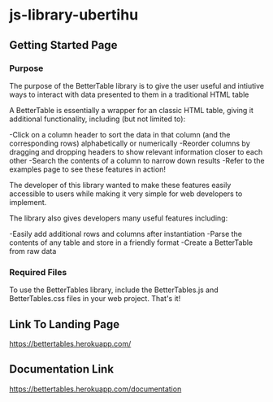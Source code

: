 # js-library-ubertihu

## Getting Started Page ##
### Purpose ###
The purpose of the BetterTable library is to give the user useful and intiutive ways to interact with data presented to them in a traditional HTML table

A BetterTable is essentially a wrapper for an classic HTML table, giving it additional functionality, including (but not limited to):

-Click on a column header to sort the data in that column (and the corresponding rows) alphabetically or numerically
-Reorder columns by dragging and dropping headers to show relevant information closer to each other
-Search the contents of a column to narrow down results
-Refer to the examples page to see these features in action!

The developer of this library wanted to make these features easily accessible to users while making it very simple for web developers to implement.

The library also gives developers many useful features including:

-Easily add additional rows and columns after instantiation
-Parse the contents of any table and store in a friendly format
-Create a BetterTable from raw data

### Required Files ###
To use the BetterTables library, include the BetterTables.js and BetterTables.css files in your web project. That's it!


## Link To Landing Page ##
https://bettertables.herokuapp.com/

## Documentation Link ##
https://bettertables.herokuapp.com/documentation

